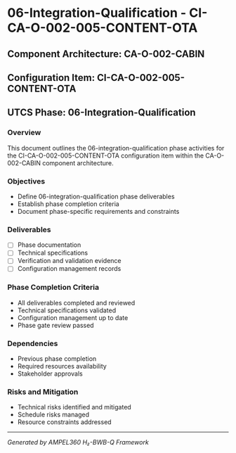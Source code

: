 # 06-Integration-Qualification - CI-CA-O-002-005-CONTENT-OTA

## Component Architecture: CA-O-002-CABIN
## Configuration Item: CI-CA-O-002-005-CONTENT-OTA
## UTCS Phase: 06-Integration-Qualification

### Overview
This document outlines the 06-integration-qualification phase activities for the CI-CA-O-002-005-CONTENT-OTA configuration item within the CA-O-002-CABIN component architecture.

### Objectives
- Define 06-integration-qualification phase deliverables
- Establish phase completion criteria
- Document phase-specific requirements and constraints

### Deliverables
- [ ] Phase documentation
- [ ] Technical specifications
- [ ] Verification and validation evidence
- [ ] Configuration management records

### Phase Completion Criteria
- All deliverables completed and reviewed
- Technical specifications validated
- Configuration management up to date
- Phase gate review passed

### Dependencies
- Previous phase completion
- Required resources availability
- Stakeholder approvals

### Risks and Mitigation
- Technical risks identified and mitigated
- Schedule risks managed
- Resource constraints addressed

---
*Generated by AMPEL360 H₂-BWB-Q Framework*
